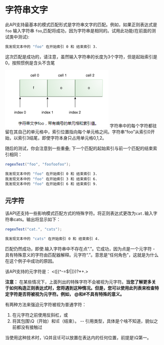 # 字符串文字

此API支持最基本的模式匹配形式是字符串文字的匹配。例如，如果正则表达式是 `foo` 输入字符串 `foo`,匹配将成功，因为字符串是相同的。试用此功能(在前面的测试类中测试):
```bash
我发现文本中的 "foo" 在开始索引 0 和 结束索引 3.
```

这次匹配是成功的，请注意，虽然输入字符串的长度为3个字符，但是起始索引是0，按照惯例是含头不含尾

![](/assets/essential/regex/正则表达式-字符串.png)
字符串中的每个字符都驻留在其自己的单元格中，索引位置指向每个单元格之间。字符串“foo”从索引0开始，以索引3结尾，即使字符本身只占用单元格0,1,2。

随后的测试，你会注意到一些重叠; 下一个匹配的起始索引与前一个匹配的结束索引相同：

```java
regexTest("foo", "foofoofoo");
```
```bash
我发现文本中的 "foo" 在开始索引 0 和 结束索引 3.
我发现文本中的 "foo" 在开始索引 3 和 结束索引 6.
我发现文本中的 "foo" 在开始索引 6 和 结束索引 9.
```

## 元字符

该API还支持一些影响模式匹配方式的特殊字符。将正则表达式更改为`cat.`输入字符串cats。输出将显示如下：
```java
regexTest("cat.", "cats");
```
```bash
我发现文本中的 "cats" 在开始索引 0 和 结束索引 4.
```

匹配仍然成功，即使.输入字符串中不存在点“.”。它成功，因为点是一个元字符 - 具有特殊意义的字符由匹配器解释。元字符“.”。意思是“任何角色”，这就是为什么在这个例子中成功的原因。

该API支持的元字符是： <([{\^-=$!|]})?*+.>

**注意：**  在某些情况下，上面列出的特殊字符不会被视为元字符。**当您了解更多关于如何构造正则表达式时，您将遇到这种情况。但是，您可以使用此列表来检查特定字符是否将被视为元字符。例如， @和#不具有特殊的意义。**

有两种方法来强迫元字符被视为普通字符：

1. 在元字符之前使用反斜杠，或
2. 将其包围\Q（开始）和\E（结束）。 -- 引用类型，具体是个啥不知道，貌似之前都没有接触过

当使用这种技术时，\Q并且\E可以放置在表达内的任何位置，前提是\Q第一。